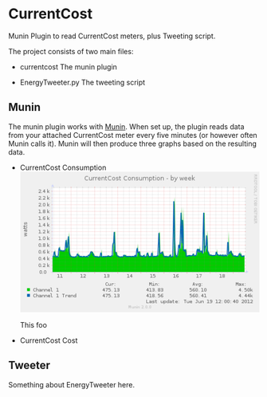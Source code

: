 CurrentCost
===========

Munin Plugin to read CurrentCost meters, plus Tweeting script.

The project consists of two main files:

* currentcost
  The munin plugin

* EnergyTweeter.py
  The tweeting script

Munin
-----

The munin plugin works with [Munin](http://munin-monitoring.org/). When set up, the plugin reads data from your attached CurrentCost meter every five minutes (or however often Munin calls it). Munin will then produce three graphs based on the resulting data.

* CurrentCost Consumption
  ![CurrentCost Consumption Weekly Graph](images/currentcost-week.png)

  This foo

* CurrentCost Cost

Tweeter
-------

Something about EnergyTweeter here.
